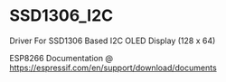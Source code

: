 # SSD1306_I2C
Driver For SSD1306 Based I2C OLED Display (128 x 64)

ESP8266 Documentation @
https://espressif.com/en/support/download/documents
